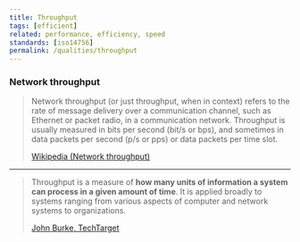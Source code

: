 ```yaml
---
title: Throughput
tags: [efficient]
related: performance, efficiency, speed
standards: [iso14756]
permalink: /qualities/throughput
---
```


### Network throughput

>Network throughput (or just throughput, when in context) refers to the rate of message delivery over a communication channel, such as Ethernet or packet radio, in a communication network. 
>Throughput is usually measured in bits per second (bit/s or bps), and sometimes in data packets per second (p/s or pps) or data packets per time slot. 
>
>[Wikipedia (Network throughput)](https://en.wikipedia.org/wiki/Network_throughput)

<hr>

>Throughput is a measure of **how many units of information a system can process in a given amount of time**. 
>It is applied broadly to systems ranging from various aspects of computer and network systems to organizations.
>
>[John Burke, TechTarget](https://www.techtarget.com/searchnetworking/definition/throughput)
